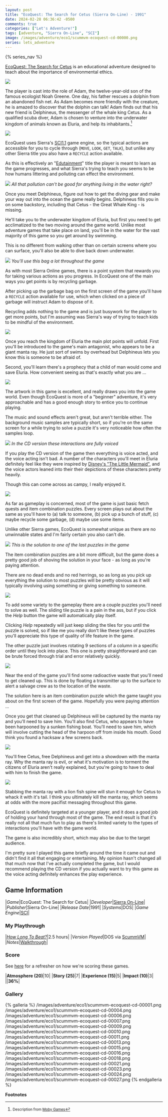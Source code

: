 ```yaml
---
layout: post
title: "EcoQuest: The Search for Cetus (Sierra On-Line) - 1991"
date: 2024-02-28 06:36:42 -0500
comments: true
categories: ["Let's Adventure!"]
tags: [adventure, "Sierra On-Line", "SCI"]
image: /images/adventure/eco1/scummvm-ecoquest-cd-00000.png
series: lets_adventure
---
```

{% series_nav %}

[EcoQuest: The Search for Cetus](https://en.wikipedia.org/wiki/EcoQuest:_The_Search_for_Cetus) is an educational adventure designed to teach about the importance of environmental ethics.

![](/images/adventure/eco1/scummvm-ecoquest-cd-00005.png)

The player is cast into the role of Adam, the twelve-year-old son of the famous ecologist Noah Greene. One day, his father rescues a dolphin from an abandoned fish net. As Adam becomes more friendly with the creature, he is amazed to discover that the dolphin can talk! Adam finds out that his new friend is Delphineus, the messenger of the whale king Cetus. As a qualified scuba diver, Adam is chosen to venture into the underwater kingdom of animals known as Eluria, and help its inhabitants.[^1]

![](/images/adventure/eco1/scummvm-ecoquest-cd-00022.png)

EcoQuest uses Sierra's [SCI1.1](http://sciwiki.sierrahelp.com/index.php/Sierra_Creative_Interpreter#SCI1.1) game engine, so the typical actions are accessible for you to cycle through (`MOVE`, `LOOK`, `GET`, `TALK`), but unlike any other Sierra title you also have a `RECYCLE` action available.

As this is effectively an "[Edutainment](https://en.wikipedia.org/wiki/Educational_entertainment)" title the player is meant to learn as the game progresses, and what Sierra's trying to teach you seems to be how humans littering and polluting can effect the environment.

![](/images/adventure/eco1/scummvm-ecoquest-cd-00008.png)
_All that pollution can't be good for anything living in the water right?_

Once you meet Delphineus, figure out how to get the diving gear and make your way out into the ocean the game really begins. Delphineus fills you in on some backstory, including that Cetus - the Great Whale King - is missing.

He'll take you to the underwater kingdom of Eluria, but first you need to get acclimatized to the two moving around the game world. Unlike most adventure games that take place on land, you'll be in the water for the vast majority of this game so you get around by swimming.

This is no different from walking other than on certain screens where you can surface, you'll also be able to dive back down underwater.

![](/images/adventure/eco1/scummvm-ecoquest-cd-00002.png)
_You'll use this bag a lot throughout the game_

As with most Sierra Online games, there is a point system that rewards you for taking various actions as you progress. In EcoQuest one of the main ways you get points is by recycling garbage.

After picking up the garbage bag on the first screen of the game you'll have a `RECYCLE` action available for use, which when clicked on a piece of garbage will instruct Adam to dispose of it.

Recycling adds nothing to the game and is just busywork for the player to get more points, but I'm assuming was Sierra's way of trying to teach kids to be mindful of the environment.

![](/images/adventure/eco1/scummvm-ecoquest-cd-00014.png)

Once you reach the kingdom of Eluria the main plot points will unfold. First you'll be introduced to the game's main antagonist, who appears to be a giant manta ray. He just sort of swims by overhead but Delphineus lets you know this is someone to be afraid of.

Second, you'll learn there's a prophecy that a child of man would come and save Eluria. How convenient seeing as that's exactly what you are ...

![](/images/adventure/eco1/scummvm-ecoquest-cd-00019.png)

The artwork in this game is excellent, and really draws you into the game world. Even though EcoQuest is more of a "beginner" adventure, it's very approachable and has a good enough story to entice you to continue playing.

The music and sound effects aren't great, but aren't terrible either. The background music samples are typically short, so if you're on the same screen for a while trying to solve a puzzle it's very noticeable how often the samples loop.

![](/images/adventure/eco1/scummvm-ecoquest-cd-00017.png)
_In the CD version these interactions are fully voiced_

If you play the CD version of the game then everything is voice acted, and the voice acting isn't bad. A number of the characters you'll meet in Eluria definitely feel like they were inspired by [Disney's "The Little Mermaid"](https://en.wikipedia.org/wiki/The_Little_Mermaid_(1989_film)), and the voice actors leaned into their their depictions of these characters pretty heavily.

Though this can come across as campy, I really enjoyed it.

![](/images/adventure/eco1/scummvm-ecoquest-cd-00020.png)

As far as gameplay is concerned, most of the game is just basic fetch quests and item combination puzzles. Every screen plays out about the same as you'll have to (a) talk to someone, (b) pick up a bunch of stuff, (c) maybe recycle some garbage, (d) maybe use some items.

Unlike other Sierra games, EcoQuest is somewhat unique as there are no unwinnable states and I'm fairly certain you also can't die.

![](/images/adventure/eco1/scummvm-ecoquest-cd-00003.png)
_This is the solution to one of the last puzzles in the game_

The item combination puzzles are a bit more difficult, but the game does a pretty good job of shoving the solution in your face - as long as you're paying attention.

There are no dead ends and no red herrings, so as long as you pick up everything the solution to most puzzles will be pretty obvious as it will typically involving using something or giving something to someone.

![](/images/adventure/eco1/scummvm-ecoquest-cd-00012.png)

To add some variety to the gameplay there are a couple puzzles you'll need to solve as well. The sliding tile puzzle is a pain in the ass, but if you click the _Help_ button the game will automatically play itself.

Clicking _Help_ repeatedly will just keep sliding the tiles for you until the puzzle is solved, so if like me you really don't like these types of puzzles you'll appreciate this type of quality of life feature in the game.

The other puzzle just involves rotating 9 sections of a column in a specific order until they lock into place. This one is pretty straightforward and can be brute forced through trial and error relatively quickly.

![](/images/adventure/eco1/scummvm-ecoquest-cd-00026.png)

Near the end of the game you'll find some radioactive waste that you'll need to get cleaned up. This is done by floating a transmitter up to the surface to alert a salvage crew as to the location of the waste.

The solution here is an item combination puzzle which the game taught you about on the first screen of the game. Hopefully you were paying attention ...

Once you get that cleaned up Delphineus will be captured by the manta ray and you'll need to save him. You'll also find Cetus, who appears to have been harpooned by a sunken fishing boat. You'll need to save him, which will involve cutting the head of the harpoon off from inside his mouth. Good think you found a hacksaw a few screens back.

![](/images/adventure/eco1/scummvm-ecoquest-cd-00025.png)

You'll free Cetus, free Delphineus and get into a showdown with the manta ray. Why the manta ray is evil, or what it's motivation is to torment the citizens of Eluria aren't really explained,  but you're going to have to deal with him to finish the game.

![](/images/adventure/eco1/scummvm-ecoquest-cd-00028.png)

Stabbing the manta ray with a lion fish spine will stun it enough for Cetus to whack it with it's tail. I think you ultimately kill the manta ray, which seems at odds with the more pacifist messaging throughout this game.

EcoQuest is definitely targeted at a younger player, and it does a good job of holding your hand through most of the game. The end result is that it's really not all that much fun to play as there's limited variety to the types of interactions you'll have with the game world.

The game is also incredibly short, which may also be due to the target audience.

I'm pretty sure I played this game briefly around the time it came out and didn't find it all that engaging or entertaining. My opinion hasn't changed all that much now that I've actually completed the game, but I would recommend playing the CD version if you actually want to try this game as the voice acting definitely enhances the play experience.

## Game Information

|*Game*|EcoQuest: The Search for Cetus|
|*Developer*|[Sierra On-Line](https://en.wikipedia.org/wiki/Sierra_Entertainment)|
|*Publisher*|Sierra On-Line|
|*Release Date*|1991|
|*Systems*|DOS|
|*Game Engine*|[SCI](https://wiki.scummvm.org/index.php?title=SCI)|

### My Playthrough

|[*How Long To Beat?*](https://howlongtobeat.com/game/3052)|2.5 hours|
|*Version Played*|DOS via [ScummVM](https://www.scummvm.org/)|
|*Notes*|[Walkthrough](https://www.walkthroughking.com/text/ecoquest.aspx)|

### Score

See [here](https://www.alexbevi.com/blog/2021/07/28/adventure-games-1980-1999/#scoring) for a refresher on how we're scoring these games.

|**Atmosphere (20)**|10|
|**Story (25)**|7|
|**Experience (15)**|5|
|**Impact (10)**|3|
||**36%**|

### Gallery

{% galleria %}
/images/adventure/eco1/scummvm-ecoquest-cd-00001.png
/images/adventure/eco1/scummvm-ecoquest-cd-00004.png
/images/adventure/eco1/scummvm-ecoquest-cd-00006.png
/images/adventure/eco1/scummvm-ecoquest-cd-00007.png
/images/adventure/eco1/scummvm-ecoquest-cd-00009.png
/images/adventure/eco1/scummvm-ecoquest-cd-00010.png
/images/adventure/eco1/scummvm-ecoquest-cd-00011.png
/images/adventure/eco1/scummvm-ecoquest-cd-00013.png
/images/adventure/eco1/scummvm-ecoquest-cd-00015.png
/images/adventure/eco1/scummvm-ecoquest-cd-00016.png
/images/adventure/eco1/scummvm-ecoquest-cd-00018.png
/images/adventure/eco1/scummvm-ecoquest-cd-00021.png
/images/adventure/eco1/scummvm-ecoquest-cd-00023.png
/images/adventure/eco1/scummvm-ecoquest-cd-00024.png
/images/adventure/eco1/scummvm-ecoquest-cd-00027.png
{% endgalleria %}

**Footnotes**

[^1]: <small>Description from [Moby Games](https://www.mobygames.com/game/584/ecoquest-the-search-for-cetus/)</small>
